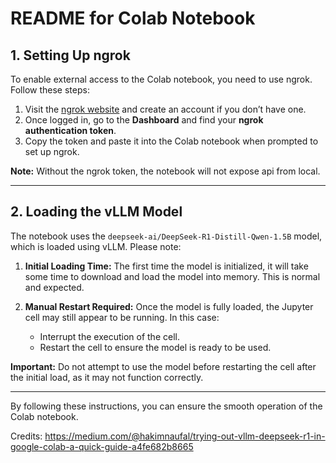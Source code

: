# README for Colab Notebook

## 1. Setting Up ngrok
To enable external access to the Colab notebook, you need to use ngrok. Follow these steps:

1. Visit the [ngrok website](https://ngrok.com/) and create an account if you don’t have one.
2. Once logged in, go to the **Dashboard** and find your **ngrok authentication token**.
3. Copy the token and paste it into the Colab notebook when prompted to set up ngrok.

**Note:** Without the ngrok token, the notebook will not expose api from local.

---

## 2. Loading the vLLM Model
The notebook uses the `deepseek-ai/DeepSeek-R1-Distill-Qwen-1.5B` model, which is loaded using vLLM. Please note:

1. **Initial Loading Time:** The first time the model is initialized, it will take some time to download and load the model into memory. This is normal and expected.

2. **Manual Restart Required:** Once the model is fully loaded, the Jupyter cell may still appear to be running. In this case:
    - Interrupt the execution of the cell.
    - Restart the cell to ensure the model is ready to be used.

**Important:** Do not attempt to use the model before restarting the cell after the initial load, as it may not function correctly.

---

By following these instructions, you can ensure the smooth operation of the Colab notebook.

Credits: https://medium.com/@hakimnaufal/trying-out-vllm-deepseek-r1-in-google-colab-a-quick-guide-a4fe682b8665
